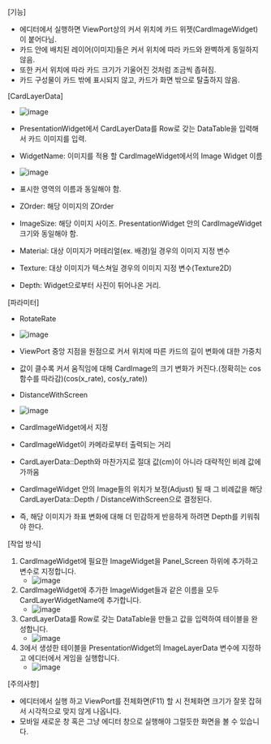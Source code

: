 [기능]
* 에디터에서 실행하면 ViewPort상의 커서 위치에 카드 위젯(CardImageWidget)이 붙어다님.
* 카드 안에 배치된 레이어(이미지)들은 커서 위치에 따라 카드와 완벽하게 동일하지 않음.
* 또한 커서 위치에 따라 카드 크기가 기울어진 것처럼 조금씩 좁혀짐.
* 카드 구성물이 카드 밖에 표시되지 않고, 카드가 화면 밖으로 탈출하지 않음.

[CardLayerData]
* ![image](https://github.com/RedChiken/UEHologramCardWidget_RnD/assets/7973257/5a5ded97-10f1-4a9c-87e5-737007b1f807)
* PresentationWidget에서 CardLayerData를 Row로 갖는 DataTable을 입력해서 카드 이미지를 입력.

* WidgetName: 이미지를 적용 할 CardImageWidget에서의 Image Widget 이름
* ![image](https://github.com/RedChiken/UEHologramCardWidget_RnD/assets/7973257/7ed90527-dc02-48ce-9750-fa368f7b8b61)
* 표시한 영역의 이름과 동일해야 함.

* ZOrder: 해당 이미지의 ZOrder
* ImageSize: 해당 이미지 사이즈. PresentationWidget 안의 CardImageWidget 크기와 동일해야 함.
* Material: 대상 이미지가 머테리얼(ex. 배경)일 경우의 이미지 지정 변수
* Texture: 대상 이미지가 텍스쳐일 경우의 이미지 지정 변수(Texture2D)
* Depth: Widget으로부터 사진이 튀어나온 거리.

[파라미터]
* RotateRate
* ![image](https://github.com/RedChiken/UEHologramCardWidget_RnD/assets/7973257/c41a1ffa-0496-4d22-bfe7-c262dfb4634c)
* ViewPort 중앙 지점을 원점으로 커서 위치에 따른 카드의 길이 변화에 대한 가중치
* 값이 클수록 커서 움직임에 대해 CardImage의 크기 변화가 커진다.(정확히는 cos 함수를 따라감)(cos(x_rate), cos(y_rate))

* DistanceWithScreen
* ![image](https://github.com/RedChiken/UEHologramCardWidget_RnD/assets/7973257/19070712-69a2-441e-bc05-61e9f13c49bb)
* CardImageWidget에서 지정
* CardImageWidget이 카메라로부터 출력되는 거리
* CardLayerData::Depth와 마찬가지로 절대 값(cm)이 아니라 대략적인 비례 값에 가까움
* CardImageWidget 안의 Image들의 위치가 보정(Adjust) 될 때 그 비례값을 해당 CardLayerData::Depth / DistanceWithScreen으로 결정된다.
* 즉, 해당 이미지가 좌표 변화에 대해 더 민감하게 반응하게 하려면 Depth를 키워줘야 한다.

[작업 방식]
1. CardImageWidget에 필요한 ImageWidget을 Panel_Screen 하위에 추가하고 변수로 지정합니다.
   * ![image](https://github.com/RedChiken/UEHologramCardWidget_RnD/assets/7973257/922f22a3-5217-4dd8-9ce7-efc17442ab4b)
2. CardImageWidget에 추가한 ImageWidget들과 같은 이름을 모두 CardLayerWidgetName에 추가합니다.
   * ![image](https://github.com/RedChiken/UEHologramCardWidget_RnD/assets/7973257/2ccf0e6a-f040-4338-afc6-63f4bc9826fe)
3. CardLayerData를 Row로 갖는 DataTable을 만들고 값을 입력하여 테이블을 완성합니다.
   * ![image](https://github.com/RedChiken/UEHologramCardWidget_RnD/assets/7973257/13f45b93-e24d-49e3-8d75-93c18d84e7cd)
4. 3에서 생성한 테이블을 PresentationWidget의 ImageLayerData 변수에 지정하고 에디터에서 게임을 실행합니다.
   * ![image](https://github.com/RedChiken/UEHologramCardWidget_RnD/assets/7973257/27222b43-7df8-43d5-b9ed-4eb7714de563)

[주의사항]
* 에디터에서 실행 하고 ViewPort를 전체화면(F11) 할 시 전체화면 크기가 잘못 잡혀서 시각적으로 맞지 않게 나옵니다.
* 모바일 새로운 창 혹은 그냥 에디터 창으로 실행해야 그럴듯한 화면을 볼 수 있습니다.
